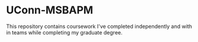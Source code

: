 # UConn-MSBAPM
This repository contains coursework I've completed independently and with in teams while completing my graduate degree.
